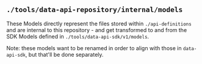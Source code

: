 ## `./tools/data-api-repository/internal/models`

These Models directly represent the files stored within `./api-definitions` and are internal to this repository - and get transformed to and from the SDK Models defined in `./tools/data-api-sdk/v1/models`.

Note: these models want to be renamed in order to align with those in `data-api-sdk`, but that'll be done separately.

